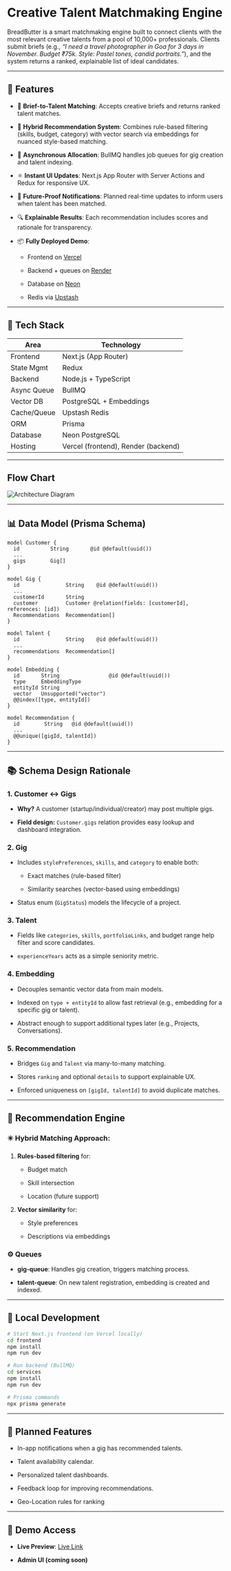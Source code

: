 # Creative Talent Matchmaking Engine

BreadButter is a smart matchmaking engine built to connect clients with the most relevant creative talents from a pool of 10,000+ professionals. Clients submit briefs (e.g., _“I need a travel photographer in Goa for 3 days in November. Budget ₹75k. Style: Pastel tones, candid portraits.”_), and the system returns a ranked, explainable list of ideal candidates.

----------

## 🌟 Features

-   🎯 **Brief-to-Talent Matching**: Accepts creative briefs and returns ranked talent matches.
    
-   🧠 **Hybrid Recommendation System**: Combines rule-based filtering (skills, budget, category) with vector search via embeddings for nuanced style-based matching.
    
-   🚀 **Asynchronous Allocation**: BullMQ handles job queues for gig creation and talent indexing.
    
-   ⚛️ **Instant UI Updates**: Next.js App Router with Server Actions and Redux for responsive UX.
    
-   📣 **Future-Proof Notifications**: Planned real-time updates to inform users when talent has been matched.
    
-   🔍 **Explainable Results**: Each recommendation includes scores and rationale for transparency.
    
-   📦 **Fully Deployed Demo**:
    
    -   Frontend on [Vercel](https://vercel.com/)
        
    -   Backend + queues on [Render](https://render.com/)
        
    -   Database on [Neon](https://neon.tech/)
        
    -   Redis via [Upstash](https://upstash.com/)
        

----------

## 🧱 Tech Stack

|Area|Technology  |
|--|--|
|Frontend|Next.js (App Router)|
|State Mgmt|Redux
Backend|	Node.js + TypeScript
Async Queue|	BullMQ
Vector DB	|PostgreSQL + Embeddings
Cache/Queue|	Upstash Redis
ORM	|Prisma
Database	|Neon PostgreSQL
Hosting	|Vercel (frontend), Render (backend)


----------

## Flow Chart 

![Architecture Diagram](https://n7kqygiqp6.ufs.sh/f/mFmI2gxKCNA0Npe0VgMS60jyZ7vHsFW3a1ChDkluqdxMEG4V)

---

## 📊 Data Model (Prisma Schema)

```prisma
model Customer {
  id          String       @id @default(uuid())
  ...
  gigs        Gig[]
}

model Gig {
  id               String    @id @default(uuid())
  ...
  customerId       String
  customer         Customer @relation(fields: [customerId], references: [id])
  Recommendations  Recommendation[]
}

model Talent {
  id               String    @id @default(uuid())
  ...
  recommendations  Recommendation[]
}

model Embedding {
  id       String                @id @default(uuid())
  type     EmbeddingType
  entityId String
  vector   Unsupported("vector")
  @@index([type, entityId])
}

model Recommendation {
  id        String   @id @default(uuid())
  ...
  @@unique([gigId, talentId])
}

```

----------

## 📚 Schema Design Rationale

### 1. **Customer ↔ Gigs**

-   **Why?** A customer (startup/individual/creator) may post multiple gigs.
    
-   **Field design:** `Customer.gigs` relation provides easy lookup and dashboard integration.
    

### 2. **Gig**

-   Includes `stylePreferences`, `skills`, and `category` to enable both:
    
    -   Exact matches (rule-based filter)
        
    -   Similarity searches (vector-based using embeddings)
        
-   Status enum (`GigStatus`) models the lifecycle of a project.
    

### 3. **Talent**

-   Fields like `categories`, `skills`, `portfolioLinks`, and budget range help filter and score candidates.
    
-   `experienceYears` acts as a simple seniority metric.
    

### 4. **Embedding**

-   Decouples semantic vector data from main models.
    
-   Indexed on `type + entityId` to allow fast retrieval (e.g., embedding for a specific gig or talent).
    
-   Abstract enough to support additional types later (e.g., Projects, Conversations).
    

### 5. **Recommendation**

-   Bridges `Gig` and `Talent` via many-to-many matching.
    
-   Stores `ranking` and optional `details` to support explainable UX.
    
-   Enforced uniqueness on `[gigId, talentId]` to avoid duplicate matches.
    

----------

## 🧠 Recommendation Engine

### ✴️ Hybrid Matching Approach:

1.  **Rules-based filtering** for:
    
    -   Budget match
        
    -   Skill intersection
        
    -   Location (future support)
        
2.  **Vector similarity** for:
    
    -   Style preferences
        
    -   Descriptions via embeddings
        

### ⚙️ Queues

-   **gig-queue**: Handles gig creation, triggers matching process.
    
-   **talent-queue**: On new talent registration, embedding is created and indexed.
    

----------

## 🧪 Local Development

```bash
# Start Next.js frontend (on Vercel locally)
cd frontend
npm install
npm run dev

# Run backend (BullMQ)
cd services
npm install
npm run dev

# Prisma commands
npx prisma generate

```

----------

## 🔮 Planned Features

-   In-app notifications when a gig has recommended talents.
    
-   Talent availability calendar.
    
-   Personalized talent dashboards.
    
-   Feedback loop for improving recommendations.
- Geo-Location rules for ranking
    

----------

## 📩 Demo Access

-   **Live Preview**: [Live Link](https://breadbutter.vercel.app/)
    
-   **Admin UI (coming soon)**
   
